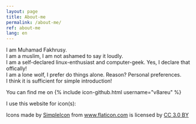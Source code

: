 ```yaml
---
layout: page
title: About-me
permalink: /about-me/
ref: about-me
lang: en
---
```


I am Muhamad Fakhrusy.  
I am a muslim, I am not ashamed to say it loudly.  
I am a self-declared linux-enthusiast and computer-geek. Yes, I declare that offically!  
I am a lone wolf, I prefer do things alone. Reason? Personal preferences.  
I think it is sufficient for simple introduction!  



You can find me on 
{% include icon-github.html username="v8areu" %}

    
    
    
I use this website for icon(s):
<div>Icons made by <a href="http://www.flaticon.com/authors/simpleicon" title="SimpleIcon">SimpleIcon</a> from <a href="http://www.flaticon.com" title="Flaticon">www.flaticon.com</a> is licensed by <a href="http://creativecommons.org/licenses/by/3.0/" title="Creative Commons BY 3.0" target="_blank">CC 3.0 BY</a></div>
